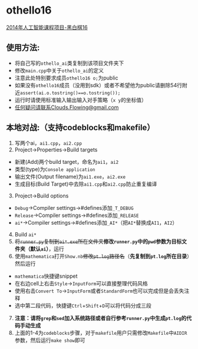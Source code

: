 othello16
=========
[2014年人工智能课程项目-黑白棋16](http://cslab.nju.edu.cn/metis/AI2014.php)

使用方法:
---------
* 将自己写的`othello_ai`类复制到该项目文件夹下
* 修改`main.cpp`中关于`othello_ai`的定义
* 注意此处特别要求成员`othello16 o;`为public
* 如果没有`othello16`成员（没用到sdk）或者不希望他为public请删除54行附近`assert(ai.o.tostring()==o.tostring());`
* 运行时请使用标准输入输出输入对手策略（`x y`的坐标值）
* 任何疑问请联系Clouds.Flowing@gmail.com

本地对战:（支持codeblocks和makefile）
------------------------------------
1. 写两个ai，`ai1.cpp`，`ai2.cpp`
2. Project->Properties->Build targets
  * 新建(Add)两个build target，命名为`ai1`，`ai2`
  * 类型(type)为`Console application`
  * 输出文件(Output filename)为`ai1.exe`，`ai2.exe`
  * 生成目标(Build Target)中去除`ai1.cpp`和`ai2.cpp`防止重复编译
3. Project->Build options
  * `Debug`->Compiler settings->#defines添加`_T_DEBUG`
  * `Release`->Compiler settings->#defines添加`_RELEASE`
  * `ai*`->Compiler settings->#defines添加`_AI*`（把`AI*`替换成`AI1`，`AI2`）
4. Build `ai*`
5. ~~将`runner.py`复制到`ai*.exe`所在文件夹~~**修改`runner.py`中的`pwd`参数为目标文件夹（默认`ai`）**，运行
6. 使用`mathematica`打开`Show.nb`~~修改`pt.log`路径名~~（**先复制到`pt.log`所在目录**）然后运行
  * `mathematica`快捷键snippet
  * 在右边cell上右击`Style`->`InputForm`可以直接整理代码风格
  * 使用右击`Convert To`->`InputForm`或者`StandardForm`也可以完成但是会丢失注释
  * 选中第二段代码，快捷键`Ctrl`+`Shift`+`D`可以将代码分成三段
7. **注意：请将`grep`和`sed`加入系统路径或者自行参考`runner.py`中生成`pt.log`的代码手动生成**
8. 上面的1-4为`codeblocks`步骤，对于`makefile`用户只需修改`Makefile`中`AIDIR`参数，然后运行`make show`即可
